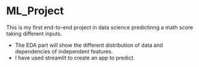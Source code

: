 # ML_Project

This is my first end-to-end project in data science predictinng a math score taking different inputs.
* The EDA part will show the different distribution of data and dependencies of independent features.
* I have used streamlit to create an app to predict.
